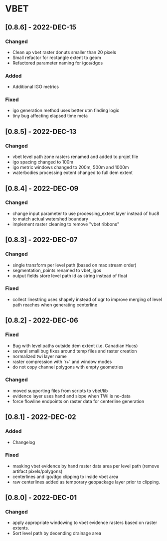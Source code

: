# VBET

## [0.8.6] - 2022-DEC-15

### Changed
- Clean up vbet raster donuts smaller than 20 pixels
- Small refactor for rectangle extent to geom
- Refactored parameter naming for igos/dgos

### Added
- Additional IGO metrics

### Fixed
- igo generation method uses better utm finding logic
- tiny bug affecting elapsed time meta

## [0.8.5] - 2022-DEC-13

### Changed
- vbet level path zone rasters renamed and added to projet file
- igo spacing changed to 100m
- igo metric windows changed to 200m, 500m and 1000m
- waterbodies processing extent changed to full dem extent

## [0.8.4] - 2022-DEC-09

### Changed
- change input parameter to use processing_extent layer instead of huc8 to match actual watershed boundary
- implement raster cleaning to remove "vbet ribbons"

## [0.8.3] - 2022-DEC-07

### Changed
- single transform per level path (based on max stream order)
- segmentation_points renamed to vbet_igos
- output fields store level path id as string instead of float

### Fixed
- collect linestring uses shapely instead of ogr to improve merging of level path reaches when generating centerline

## [0.8.2] - 2022-DEC-06

### Fixed
- Bug with level paths outside dem extent (i.e. Canadian Hucs)
- several small bug fixes around temp files and raster creation
- normalized twi layer name
- raster compression with 'r+' and window modes
- do not copy channel polygons with empty geometries

### Changed
- moved supporting files from scripts to vbet/lib
- evidence layer uses hand and slope when TWI is no-data
- force flowline endpoints on raster data for centerline generation

## [0.8.1] - 2022-DEC-02

### Added
- Changelog

### Fixed
- masking vbet evidence by hand raster data area per level path (remove artifact pixels/polygons)
- centerlines and igo/dgo clipping to inside vbet area
- raw centerlines added as temporary geopackage layer prior to clipping.

## [0.8.0] - 2022-DEC-01

### Changed
- apply appropriate windowing to vbet evidence rasters based on raster extents.
- Sort level path by decending drainage area